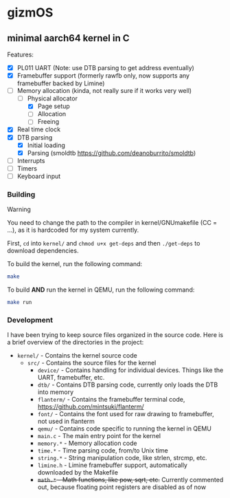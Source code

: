 # gizmOS
## minimal aarch64 kernel in C

Features:
- [x] PL011 UART (Note: use DTB parsing to get address eventually)
- [x] Framebuffer support (formerly rawfb only, now supports any framebuffer backed by Limine)
- [ ] Memory allocation (kinda, not really sure if it works very well)
  - [ ] Physical allocator
    - [x] Page setup
    - [ ] Allocation
    - [ ] Freeing
- [x] Real time clock
- [x] DTB parsing
  - [x] Initial loading
  - [x] Parsing (smoldtb https://github.com/deanoburrito/smoldtb)
- [ ] Interrupts
- [ ] Timers
- [ ] Keyboard input

### Building

> [!WARNING]
> You need to change the path to the compiler in kernel/GNUmakefile (CC = ...), as it is hardcoded for my system currently.

First, `cd` into `kernel/` and `chmod u+x get-deps` and then `./get-deps` to download dependencies.

To build the kernel, run the following command:
```bash
make
```

To build **AND** run the kernel in QEMU, run the following command:
```bash
make run
```

### Development
I have been trying to keep source files organized in the source code. Here is a brief overview of the directories in the project:
- `kernel/` - Contains the kernel source code
  - `src/` - Contains the source files for the kernel
    - `device/` - Contains handling for individual devices. Things like the UART, framebuffer, etc.
    - `dtb/` - Contains DTB parsing code, currently only loads the DTB into memory
    - `flanterm/` - Contains the framebuffer terminal code, https://github.com/mintsuki/flanterm/
    - `font/` - Contains the font used for raw drawing to framebuffer, not used in flanterm
    - `qemu/` - Contains code specific to running the kernel in QEMU
    - `main.c` - The main entry point for the kernel
    - `memory.*` - Memory allocation code
    - `time.*` - Time parsing code, from/to Unix time
    - `string.*` - String manipulation code, like strlen, strcmp, etc.
    - `limine.h` - Limine framebuffer support, automatically downloaded by the Makefile
    - ~~`math.*` - Math functions, like pow, sqrt, etc.~~ Currently commented out, because floating point registers are disabled as of now
